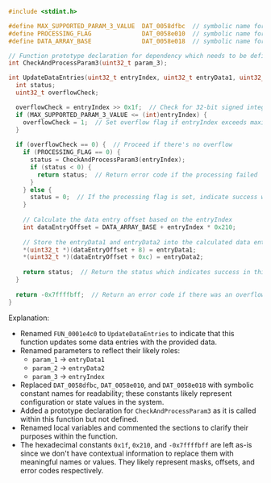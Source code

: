 ```c
#include <stdint.h>

#define MAX_SUPPORTED_PARAM_3_VALUE  DAT_0058dfbc  // symbolic name for the maximum supported value of param_3
#define PROCESSING_FLAG              DAT_0058e010  // symbolic name for the processing flag
#define DATA_ARRAY_BASE              DAT_0058e018  // symbolic name for the base address of a data array

// Function prototype declaration for dependency which needs to be defined elsewhere
int CheckAndProcessParam3(uint32_t param_3);

int UpdateDataEntries(uint32_t entryIndex, uint32_t entryData1, uint32_t entryData2) {
  int status;
  uint32_t overflowCheck;

  overflowCheck = entryIndex >> 0x1f;  // Check for 32-bit signed integer overflow
  if (MAX_SUPPORTED_PARAM_3_VALUE <= (int)entryIndex) {
    overflowCheck = 1;  // Set overflow flag if entryIndex exceeds maximum supported value
  }
  
  if (overflowCheck == 0) {  // Proceed if there's no overflow
    if (PROCESSING_FLAG == 0) {
      status = CheckAndProcessParam3(entryIndex);
      if (status < 0) {
        return status;  // Return error code if the processing failed
      }
    } else {
      status = 0;  // If the processing flag is set, indicate success without processing
    }
    
    // Calculate the data entry offset based on the entryIndex
    int dataEntryOffset = DATA_ARRAY_BASE + entryIndex * 0x210;  
    
    // Store the entryData1 and entryData2 into the calculated data entry offset in the data array
    *(uint32_t *)(dataEntryOffset + 8) = entryData1;
    *(uint32_t *)(dataEntryOffset + 0xc) = entryData2;
    
    return status;  // Return the status which indicates success in this block
  }
  
  return -0x7ffffbff;  // Return an error code if there was an overflow
}
```

Explanation:

- Renamed `FUN_0001e4c0` to `UpdateDataEntries` to indicate that this function updates some data entries with the provided data.
- Renamed parameters to reflect their likely roles:
  - `param_1` -> `entryData1`
  - `param_2` -> `entryData2`
  - `param_3` -> `entryIndex`
- Replaced `DAT_0058dfbc`, `DAT_0058e010`, and `DAT_0058e018` with symbolic constant names for readability; these constants likely represent configuration or state values in the system.
- Added a prototype declaration for `CheckAndProcessParam3` as it is called within this function but not defined.
- Renamed local variables and commented the sections to clarify their purposes within the function.
- The hexadecimal constants `0x1f`, `0x210`, and `-0x7ffffbff` are left as-is since we don't have contextual information to replace them with meaningful names or values. They likely represent masks, offsets, and error codes respectively.